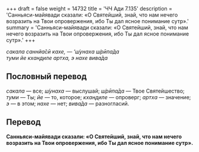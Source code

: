 +++
draft = false
weight = 14732
title = 'ЧЧ Ади 7.135'
description = 'Санньяси-майявади сказали: «О Святейший, знай, что нам нечего возразить на Твои опровержения, ибо Ты дал ясное понимание сутр».'
summary = 'Санньяси-майявади сказали: «О Святейший, знай, что нам нечего возразить на Твои опровержения, ибо Ты дал ясное понимание сутр».'
+++

_сакала саннйа̄сӣ кахе, — ‘ш́унаха ш́рӣпа̄да  
туми йе кхан̣д̣иле артха, э нахе вива̄да_

## Пословный перевод

_сакала_ — все; _ш́унаха_ — выслушай; _ш́рӣпа̄да_ — Твое Святейшество; _туми_ — Ты; _йе_ — то, которое; _кхан̣д̣иле_ — опроверг; _артха_ — значение; _э_ — в этом; _нахе_ — нет; _вива̄да_ — разногласий.

## Перевод

**Санньяси-майявади сказали: «О Святейший, знай, что нам нечего возразить на Твои опровержения, ибо Ты дал ясное понимание сутр».**
